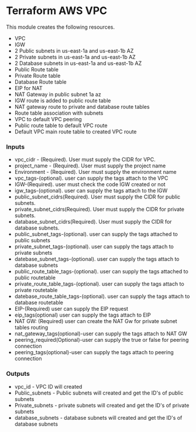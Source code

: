 # Terraform AWS VPC

This module creates the following resources.
* VPC
* IGW
* 2 Public subnets in us-east-1a and us-east-1b AZ
* 2 Private subnets in us-east-1a and us-east-1b AZ
* 2 Database subnets in us-east-1a and us-east-1b AZ
* Public Route table
* Private Route table
* Database Route table
* EIP for NAT
* NAT Gateway in public subnet 1a az
* IGW route is added to public route table
* NAT gateway route to private and database route tables
* Route table association with subnets
* VPC to default VPC peering
* Public route table to default VPC route
* Default VPC main route table to created VPC route

### Inputs

* vpc_cidr - (Required). User must supply the CIDR for VPC.
* project_name - (Required). User must supply the project name
* Environment - (Required). User must supply the environment name
* vpc_tags-(optional). user can supply the tags attach to the VPC
* IGW-(Required). user must check the code IGW created or not
* igw_tags-(optional). user can supply the tags attach to the IGW
* public_subnet_cidrs(Required). User must supply the CIDR for public subnets.
* private_subnet_cidrs(Required). User must supply the CIDR for private subnets.
* database_subnet_cidrs(Required). User must supply the CIDR for database subnets.
* public_subnet_tags-(optional). user can supply the tags attached to public subnets
* private_subnet_tags-(optional). user can supply the tags attach to private subnets
* datebase_subnet_tags-(optional). user can supply the tags attach to database subnets
* public_route_table_tags-(optional). user can supply the tags attached to public routetable
* private_route_table_tags-(optional). user can supply the tags attach to private routetable
* datebase_route_table_tags-(optional). user can supply the tags attach to database routetable
* EIP-(Required) user can supply the EIP request
* eip_tags(optional) user can supply the tags attach to EIP
* NAT GW: (Required) user can create the NAT Gw for private subnet tables routing
* nat_gateway_tags(optional)-user can supply the tags attach to NAT GW
* peering_required(Optional)-user can supply the true or false for peering connection
* peering_tags(optional)-user can supply the tags attach to peering connection

### Outputs

* vpc_id - VPC ID will created
* Public_subnets - Public subnets will created and get the ID's of  public subnets
* Private_subnets - private subnets will created and get the ID's of  private subnets
* database_subnets - database subnets will created and get the ID's of  database subnets
